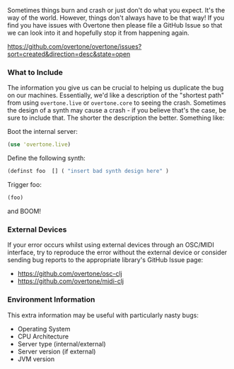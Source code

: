 Sometimes things burn and crash or just don't do what you expect. It's the way of the world. However, things don't always have to be that way! If you find you have issues with Overtone then please file a GitHub Issue so that we can look into it and hopefully stop it from happening again.

https://github.com/overtone/overtone/issues?sort=created&direction=desc&state=open

### What to Include

The information you give us can be crucial to helping us duplicate the bug on our machines. Essentially, we'd like a description of the "shortest path" from using `overtone.live` or `overtone.core` to seeing the crash. Sometimes the design of a synth may cause a crash - if you believe that's the case, be sure to include that. The shorter the description the better.  Something like: 

Boot the internal server:

```clj
(use 'overtone.live)
```

Define the following synth:

```clj
(definst foo  [] ( "insert bad synth design here" )
```

Trigger foo:

```clj
(foo)
```

and BOOM! 

### External Devices

If your error occurs whilst using external devices through an OSC/MIDI interface, try to reproduce the error without the external device or consider sending bug reports to the appropriate library's GitHub Issue page:

* https://github.com/overtone/osc-clj
* https://github.com/overtone/midi-clj

### Environment Information
This extra information may be useful with particularly nasty bugs:

* Operating System
* CPU Architecture
* Server type (internal/external)
* Server version (if external)
* JVM version 